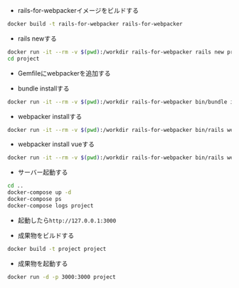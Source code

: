 - rails-for-webpackerイメージをビルドする

```sh
docker build -t rails-for-webpacker rails-for-webpacker
```

- rails newする

```sh
docker run -it --rm -v $(pwd):/workdir rails-for-webpacker rails new project --skip-bundle
cd project
```

- Gemfileにwebpackerを追加する

- bundle installする

```sh
docker run -it --rm -v $(pwd):/workdir rails-for-webpacker bin/bundle install --path vendor/bundle
```

- webpacker installする

```sh
docker run -it --rm -v $(pwd):/workdir rails-for-webpacker bin/rails webpacker:install
```

- webpacker install vueする

```sh
docker run -it --rm -v $(pwd):/workdir rails-for-webpacker bin/rails webpacker:install:vue
```

- サーバー起動する

```sh
cd ..
docker-compose up -d
docker-compose ps
docker-compose logs project
```

- 起動したら`http://127.0.0.1:3000`

- 成果物をビルドする

```sh
docker build -t project project
```

- 成果物を起動する

```sh
docker run -d -p 3000:3000 project
```
